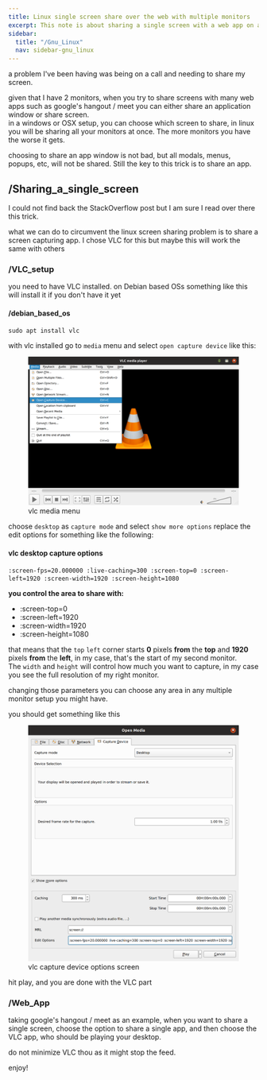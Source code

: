 ```yaml
---
title: Linux single screen share over the web with multiple monitors
excerpt: This note is about sharing a single screen with a web app on a multiple monitor setup
sidebar:
  title: "/Gnu_Linux"
  nav: sidebar-gnu_linux
---
```


a problem I've been having was being on a call and needing to share my screen.

given that I have 2 monitors, when you try to share screens with many web apps such as google's hangout / meet you can either share an application window or share screen.<br>
in a windows or OSX setup, you can choose which screen to share, in linux you will be sharing all your monitors at once. The more monitors you have the worse it gets.

choosing to share an app window is not bad, but all modals, menus, popups, etc, will not be shared. Still the key to this trick is to share an app.

## /Sharing_a_single_screen
I could not find back the StackOverflow post but I am sure I read over there  this trick.

what we can do to circumvent the linux screen sharing problem is to share a screen capturing app. I chose VLC for this but maybe this will work the same with others

### /VLC_setup
you need to have VLC installed.
on Debian based OSs something like this will install it if you don't have it yet

#### /debian_based_os
```shell
sudo apt install vlc
```

with vlc installed go to `media` menu and select `open capture device` like this:

<figure>
    <a href="/assets/images/vlc_media_menu.png"><img src="/assets/images/vlc_media_menu.png"></a>
  	<figcaption>vlc media menu</figcaption>
</figure>

choose `desktop` as `capture mode` and select `show more options`
replace the edit options for something like the following:

#### vlc desktop capture options
```shell
:screen-fps=20.000000 :live-caching=300 :screen-top=0 :screen-left=1920 :screen-width=1920 :screen-height=1080
```

**you control the area to share with:**
* :screen-top=0
* :screen-left=1920
* :screen-width=1920
* :screen-height=1080

that means that the `top` `left` corner starts **0** pixels **from** the **top** and **1920** pixels **from** the **left**, in my case, that's the start of my second monitor.<br>
The `width` and `height` will control how much you want to capture, in my case you see the full resolution of my right monitor.

changing those parameters you can choose any area in any multiple monitor setup you might have.

you should get something like this
<figure>
    <a href="/assets/images/vlc_capture_device_setup.png"><img src="/assets/images/vlc_capture_device_setup.png"></a>
	<figcaption>vlc capture device options screen</figcaption>
</figure>

hit play, and you are done with the VLC part

### /Web_App
taking google's hangout / meet as an example, when you want to share a single screen, choose the option to share a single app, and then choose the VLC app, who should be playing your desktop.

do not minimize VLC thou as it might stop the feed.

enjoy!